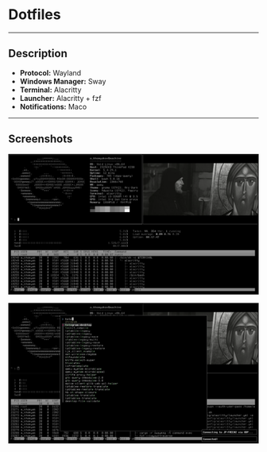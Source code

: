 # Dotfiles

***

## Description

- **Protocol:** Wayland
- **Windows Manager:** Sway
- **Terminal:** Alacritty
- **Launcher:** Alacritty + fzf
- **Notifications:** Maco

***

## Screenshots

![Desktop](https://github.com/emptyseth/dotfiles/blob/master/.screenshots/screen_1.png "Desktop")

![Desktop+Launcher+Notifications](https://github.com/emptyseth/dotfiles/blob/master/.screenshots/screen_2.png "Desktop+Launcher+Notifications")


